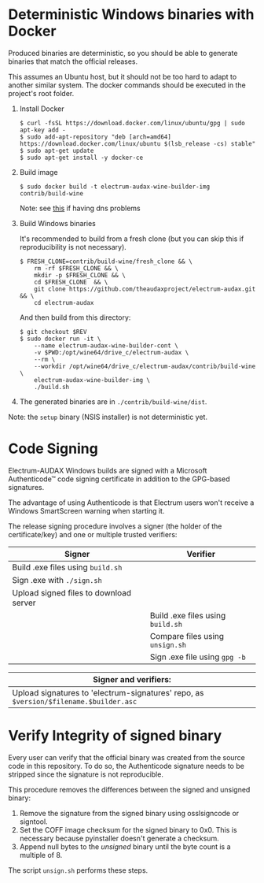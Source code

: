 # Deterministic Windows binaries with Docker

Produced binaries are deterministic, so you should be able to generate
binaries that match the official releases.

This assumes an Ubuntu host, but it should not be too hard to adapt to another
similar system. The docker commands should be executed in the project's root
folder.

1. Install Docker

   ```
   $ curl -fsSL https://download.docker.com/linux/ubuntu/gpg | sudo apt-key add -
   $ sudo add-apt-repository "deb [arch=amd64] https://download.docker.com/linux/ubuntu $(lsb_release -cs) stable"
   $ sudo apt-get update
   $ sudo apt-get install -y docker-ce
   ```

2. Build image

   ```
   $ sudo docker build -t electrum-audax-wine-builder-img contrib/build-wine
   ```

   Note: see [this](https://stackoverflow.com/a/40516974/7499128) if having dns problems

3. Build Windows binaries

   It's recommended to build from a fresh clone
   (but you can skip this if reproducibility is not necessary).

   ```
   $ FRESH_CLONE=contrib/build-wine/fresh_clone && \
       rm -rf $FRESH_CLONE && \
       mkdir -p $FRESH_CLONE && \
       cd $FRESH_CLONE  && \
       git clone https://github.com/theaudaxproject/electrum-audax.git && \
       cd electrum-audax
   ```

   And then build from this directory:

   ```
   $ git checkout $REV
   $ sudo docker run -it \
       --name electrum-audax-wine-builder-cont \
       -v $PWD:/opt/wine64/drive_c/electrum-audax \
       --rm \
       --workdir /opt/wine64/drive_c/electrum-audax/contrib/build-wine \
       electrum-audax-wine-builder-img \
       ./build.sh
   ```

4. The generated binaries are in `./contrib/build-wine/dist`.

Note: the `setup` binary (NSIS installer) is not deterministic yet.

# Code Signing

Electrum-AUDAX Windows builds are signed with a Microsoft Authenticode™ code signing
certificate in addition to the GPG-based signatures.

The advantage of using Authenticode is that Electrum users won't receive a
Windows SmartScreen warning when starting it.

The release signing procedure involves a signer (the holder of the
certificate/key) and one or multiple trusted verifiers:

| Signer                                 | Verifier                          |
| -------------------------------------- | --------------------------------- |
| Build .exe files using `build.sh`      |                                   |
| Sign .exe with `./sign.sh`             |                                   |
| Upload signed files to download server |                                   |
|                                        | Build .exe files using `build.sh` |
|                                        | Compare files using `unsign.sh`   |
|                                        | Sign .exe file using `gpg -b`     |

| Signer and verifiers:                                                                 |
| ------------------------------------------------------------------------------------- |
| Upload signatures to 'electrum-signatures' repo, as `$version/$filename.$builder.asc` |

# Verify Integrity of signed binary

Every user can verify that the official binary was created from the source code in this
repository. To do so, the Authenticode signature needs to be stripped since the signature
is not reproducible.

This procedure removes the differences between the signed and unsigned binary:

1. Remove the signature from the signed binary using osslsigncode or signtool.
2. Set the COFF image checksum for the signed binary to 0x0. This is necessary
   because pyinstaller doesn't generate a checksum.
3. Append null bytes to the _unsigned_ binary until the byte count is a multiple
   of 8.

The script `unsign.sh` performs these steps.
